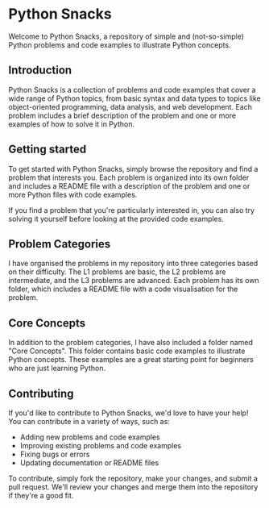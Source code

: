# Python Snacks

Welcome to Python Snacks, a repository of simple and (not-so-simple) Python problems and code examples to illustrate Python concepts. 

## Introduction

Python Snacks is a collection of problems and code examples that cover a wide range of Python topics, from basic syntax and data types to topics like object-oriented programming, data analysis, and web development. Each problem includes a brief description of the problem and one or more examples of how to solve it in Python.

## Getting started

To get started with Python Snacks, simply browse the repository and find a problem that interests you. Each problem is organized into its own folder and includes a README file with a description of the problem and one or more Python files with code examples.

If you find a problem that you're particularly interested in, you can also try solving it yourself before looking at the provided code examples. 

## Problem Categories

I have organised the problems in my repository into three categories based on their difficulty. The L1 problems are basic, the L2 problems are intermediate, and the L3 problems are advanced. Each problem has its own folder, which includes a README file with a code visualisation for the problem.

## Core Concepts

In addition to the problem categories, I have also included a folder named "Core Concepts". This folder contains basic code examples to illustrate Python concepts. These examples are a great starting point for beginners who are just learning Python.

## Contributing

If you'd like to contribute to Python Snacks, we'd love to have your help! You can contribute in a variety of ways, such as:

- Adding new problems and code examples
- Improving existing problems and code examples
- Fixing bugs or errors
- Updating documentation or README files

To contribute, simply fork the repository, make your changes, and submit a pull request. We'll review your changes and merge them into the repository if they're a good fit.
